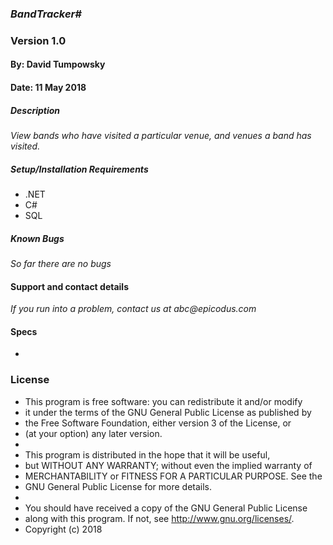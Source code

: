 ### _BandTracker#_
### Version 1.0
#### By: David Tumpowsky
#### Date: 11 May 2018

##### Description
_View bands who have visited a particular venue, and venues a band has visited._

##### Setup/Installation Requirements
* .NET
* C#
* SQL

##### Known Bugs
_So far there are no bugs_

#### Support and contact details
_If you run into a problem, contact us at abc@epicodus.com_

#### Specs
-
### License
* This program is free software: you can redistribute it and/or modify
* it under the terms of the GNU General Public License as published by
* the Free Software Foundation, either version 3 of the License, or
* (at your option) any later version.
*
* This program is distributed in the hope that it will be useful,
* but WITHOUT ANY WARRANTY; without even the implied warranty of
* MERCHANTABILITY or FITNESS FOR A PARTICULAR PURPOSE.  See the
* GNU General Public License for more details.
*
* You should have received a copy of the GNU General Public License
* along with this program.  If not, see <http://www.gnu.org/licenses/>.
* Copyright (c) 2018
####
